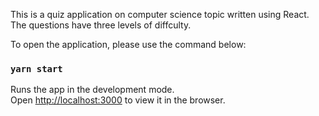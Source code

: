 This is a quiz application on computer science topic written using React.
The questions have three levels of diffculty.

To open the application, please use the command below:

### `yarn start`

Runs the app in the development mode.<br />
Open [http://localhost:3000](http://localhost:3000) to view it in the browser.
